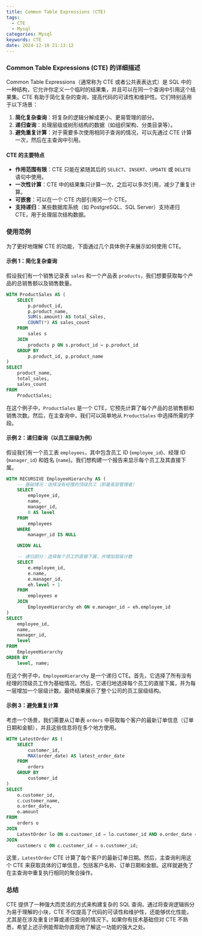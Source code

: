 ```yaml
---
title: Common Table Expressions (CTE)
tags: 
  - CTE
  - Mysql
categories: Mysql
keywords: CTE
date: 2024-12-18 21:13:12
---
```

### Common Table Expressions (CTE) 的详细描述

Common Table Expressions（通常称为 CTE 或者公共表表达式）是 SQL 中的一种结构，它允许你定义一个临时的结果集，并且可以在同一个查询中引用这个结果集。CTE 有助于简化复杂的查询，提高代码的可读性和维护性。它们特别适用于以下场景：

1. **简化复杂查询**：将复杂的逻辑分解成更小、更易管理的部分。
2. **递归查询**：处理层级或树形结构的数据（如组织架构、分类目录等）。
3. **避免重复计算**：对于需要多次使用相同子查询的情况，可以先通过 CTE 计算一次，然后在主查询中引用。

#### CTE 的主要特点

- **作用范围有限**：CTE 只能在紧随其后的 `SELECT`、`INSERT`、`UPDATE` 或 `DELETE` 语句中使用。
- **一次性计算**：CTE 中的结果集只计算一次，之后可以多次引用，减少了重复计算。
- **可嵌套**：可以在一个 CTE 内部引用另一个 CTE。
- **支持递归**：某些数据库系统（如 PostgreSQL、SQL Server）支持递归 CTE，用于处理层次结构数据。

### 使用范例

为了更好地理解 CTE 的功能，下面通过几个具体例子来展示如何使用 CTE。

#### 示例 1：简化复杂查询

假设我们有一个销售记录表 `sales` 和一个产品表 `products`，我们想要获取每个产品的总销售额以及销售数量。

```sql
WITH ProductSales AS (
    SELECT
        p.product_id,
        p.product_name,
        SUM(s.amount) AS total_sales,
        COUNT(*) AS sales_count
    FROM
        sales s
    JOIN
        products p ON s.product_id = p.product_id
    GROUP BY
        p.product_id, p.product_name
)
SELECT
    product_name,
    total_sales,
    sales_count
FROM
    ProductSales;
```

在这个例子中，`ProductSales` 是一个 CTE，它预先计算了每个产品的总销售额和销售次数。然后，在主查询中，我们可以简单地从 `ProductSales` 中选择所需的字段。

#### 示例 2：递归查询（以员工层级为例）

假设我们有一个员工表 `employees`，其中包含员工 ID (`employee_id`)、经理 ID (`manager_id`) 和姓名 (`name`)。我们想构建一个报告来显示每个员工及其直接下属。

```sql
WITH RECURSIVE EmployeeHierarchy AS (
    -- 基础情况：选择没有经理的顶级员工（即最高层管理者）
    SELECT
        employee_id,
        name,
        manager_id,
        0 AS level
    FROM
        employees
    WHERE
        manager_id IS NULL

    UNION ALL

    -- 递归部分：选择每个员工的直接下属，并增加层级计数
    SELECT
        e.employee_id,
        e.name,
        e.manager_id,
        eh.level + 1
    FROM
        employees e
    JOIN
        EmployeeHierarchy eh ON e.manager_id = eh.employee_id
)
SELECT
    employee_id,
    name,
    manager_id,
    level
FROM
    EmployeeHierarchy
ORDER BY
    level, name;
```

在这个例子中，`EmployeeHierarchy` 是一个递归 CTE。首先，它选择了所有没有经理的顶级员工作为基础情况。然后，它递归地选择每个员工的直接下属，并为每一层增加一个层级计数。最终结果展示了整个公司的员工层级结构。

#### 示例 3：避免重复计算

考虑一个场景，我们需要从订单表 `orders` 中获取每个客户的最新订单信息（订单日期和金额），并且这些信息将在多个地方使用。

```sql
WITH LatestOrder AS (
    SELECT
        customer_id,
        MAX(order_date) AS latest_order_date
    FROM
        orders
    GROUP BY
        customer_id
)
SELECT
    o.customer_id,
    c.customer_name,
    o.order_date,
    o.amount
FROM
    orders o
JOIN
    LatestOrder lo ON o.customer_id = lo.customer_id AND o.order_date = lo.latest_order_date
JOIN
    customers c ON c.customer_id = o.customer_id;
```

这里，`LatestOrder` CTE 计算了每个客户的最新订单日期。然后，主查询利用这个 CTE 来获取具体的订单信息，包括客户名称、订单日期和金额。这样就避免了在主查询中重复执行相同的聚合操作。

### 总结

CTE 提供了一种强大而灵活的方式来构建复杂的 SQL 查询。通过将查询逻辑拆分为易于理解的小块，CTE 不仅提高了代码的可读性和维护性，还能够优化性能，尤其是在涉及重复计算或递归查询的情况下。如果你有技术基础但对 CTE 不熟悉，希望上述示例能帮助你直观地了解这一功能的强大之处。